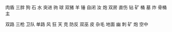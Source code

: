 肉盾 三胖 狗 石 水
突进 驹 球 双猪 羊 锤
自闭 汝 炮 双房
直伤 钻 矿 桶 墓 炸 骨桶 主

双路 三枪 卫队
单路 风 狂 天 克
防反 双巫 皮
杂毛
地面 幽 刺 矿 炮
空中 
